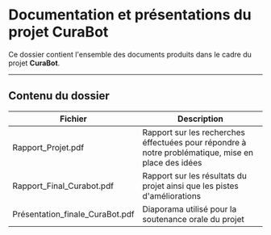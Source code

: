 # Documentation et présentations du projet CuraBot

Ce dossier contient l'ensemble des documents produits dans le cadre du projet **CuraBot**.

---

## Contenu du dossier

| Fichier | Description |
|---------|-------------|
| Rapport_Projet.pdf | Rapport sur les recherches éffectuées pour répondre à notre problématique, mise en place des idées |
| Rapport_Final_Curabot.pdf | Rapport sur les résultats du projet ainsi que les pistes d'améliorations |
| Présentation_finale_CuraBot.pdf | Diaporama utilisé pour la soutenance orale du projet |
